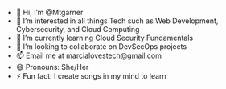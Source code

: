 - 👋 Hi, I’m @Mtgarner 
- 👀 I’m interested in all things Tech such as Web Development, Cybersecurity, and Cloud Computing
- 🌱 I’m currently learning Cloud Security Fundamentals 
- 💞️ I’m looking to collaborate on DevSecOps projects
- 📫 Email me at marcialovestech@gmail.com
- 😄 Pronouns: She/Her
- ⚡ Fun fact: I create songs in my mind to learn

<!---
Mtgarner/Mtgarner is a ✨ special ✨ repository because its `README.md` (this file) appears on your GitHub profile.
You can click the Preview link to take a look at your changes.
--->
